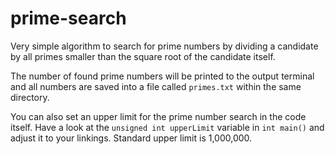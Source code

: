 # prime-search
Very simple algorithm to search for prime numbers by dividing a candidate by all primes smaller than the square root of the candidate itself.

The number of found prime numbers will be printed to the output terminal and all numbers are saved into a file called `primes.txt` within the same directory.

You can also set an upper limit for the prime number search in the code itself. Have a look at the `unsigned int upperLimit` variable in `int main()` and adjust it to your linkings. Standard upper limit is 1,000,000.
